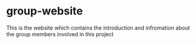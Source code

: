 # group-website

This is the website which contains the introduction and infromation about the group members involved in this project
